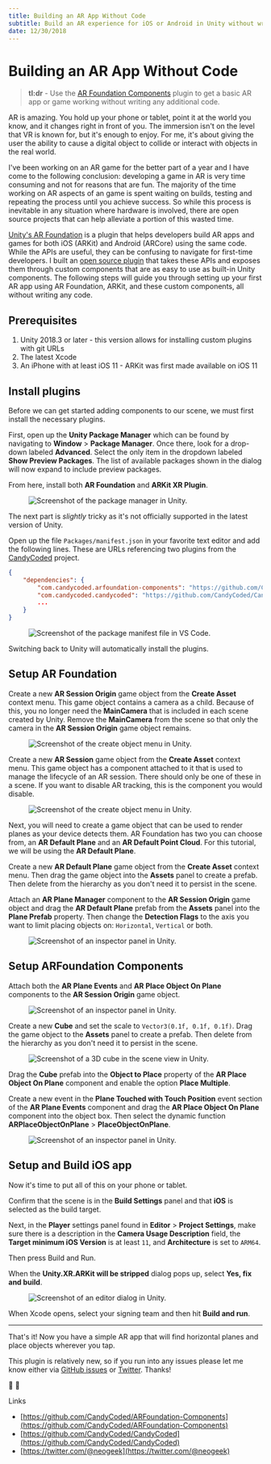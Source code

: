 ```yaml
---
title: Building an AR App Without Code
subtitle: Build an AR experience for iOS or Android in Unity without writing a line of code.
date: 12/30/2018
---
```


# Building an AR App Without Code

> **tl:dr** - Use the [AR Foundation Components](https://github.com/CandyCoded/ARFoundation-Components) plugin to get a basic AR app or game working without writing any additional code.

AR is amazing. You hold up your phone or tablet, point it at the world you know, and it changes right in front of you. The immersion isn't on the level that VR is known for, but it's enough to enjoy. For me, it's about giving the user the ability to cause a digital object to collide or interact with objects in the real world.

I've been working on an AR game for the better part of a year and I have come to the following conclusion: developing a game in AR is very time consuming and not for reasons that are fun. The majority of the time working on AR aspects of an game is spent waiting on builds, testing and repeating the process until you achieve success. So while this process is inevitable in any situation where hardware is involved, there are open source projects that can help alleviate a portion of this wasted time.

[Unity's AR Foundation](https://docs.unity3d.com/Packages/com.unity.xr.arfoundation@1.0/manual/index.html) is a plugin that helps developers build AR apps and games for both iOS (ARKit) and Android (ARCore) using the same code. While the APIs are useful, they can be confusing to navigate for first-time developers. I built an [ open source plugin](https://github.com/CandyCoded/ARFoundation-Components) that takes these APIs and exposes them through custom components that are as easy to use as built-in Unity components. The following steps will guide you through setting up your first AR app using AR Foundation, ARKit, and these custom components, all without writing any code.

## Prerequisites

1. Unity 2018.3 or later - this version allows for installing custom plugins with git URLs
1. The latest Xcode
1. An iPhone with at least iOS 11 - ARKit was first made available on iOS 11

## Install plugins

Before we can get started adding components to our scene, we must first install the necessary plugins.

First, open up the **Unity Package Manager** which can be found by navigating to **Window** > **Package Manager**. Once there, look for a drop-down labeled **Advanced**. Select the only item in the dropdown labeled **Show Preview Packages**. The list of available packages shown in the dialog will now expand to include preview packages.

From here, install both **AR Foundation** and **ARKit XR Plugin**.

<div class="images">
  <figure>
    <img src="/images/building-an-ar-app-without-code/package-manager.png" alt="Screenshot of the package manager in Unity." />
  </figure>
</div>

The next part is _slightly_ tricky as it's not officially supported in the latest version of Unity.

Open up the file `Packages/manifest.json` in your favorite text editor and add the following lines. These are URLs referencing two plugins from the [CandyCoded](https://github.com/CandyCoded/CandyCoded) project.

```json
{
    "dependencies": {
        "com.candycoded.arfoundation-components": "https://github.com/CandyCoded/ARFoundation-Components.git#upm",
        "com.candycoded.candycoded": "https://github.com/CandyCoded/CandyCoded.git#v1.1.6",
        ...
    }
}
```

<div class="images">
  <figure>
    <img src="/images/building-an-ar-app-without-code/manifest.png" alt="Screenshot of the package manifest file in VS Code." />
  </figure>
</div>

Switching back to Unity will automatically install the plugins.

## Setup AR Foundation

Create a new **AR Session Origin** game object from the **Create Asset** context menu. This game object contains a camera as a child. Because of this, you no longer need the **MainCamera** that is included in each scene created by Unity. Remove the **MainCamera** from the scene so that only the camera in the **AR Session Origin** game object remains.

<div class="images">
  <figure>
    <img src="/images/building-an-ar-app-without-code/ar-session-origin.png" alt="Screenshot of the create object menu in Unity." />
  </figure>
</div>

Create a new **AR Session** game object from the **Create Asset** context menu. This game object has a component attached to it that is used to manage the lifecycle of an AR session. There should only be one of these in a scene. If you want to disable AR tracking, this is the component you would disable.

<div class="images">
  <figure>
    <img src="/images/building-an-ar-app-without-code/ar-session.png" alt="Screenshot of the create object menu in Unity." />
  </figure>
</div>

Next, you will need to create a game object that can be used to render planes as your device detects them. AR Foundation has two you can choose from, an **AR Default Plane** and an **AR Default Point Cloud**. For this tutorial, we will be using the **AR Default Plane**.

Create a new **AR Default Plane** game object from the **Create Asset** context menu. Then drag the game object into the **Assets** panel to create a prefab. Then delete from the hierarchy as you don't need it to persist in the scene.

Attach an **AR Plane Manager** component to the **AR Session Origin** game object and drag the **AR Default Plane** prefab from the **Assets** panel into the **Plane Prefab** property. Then change the **Detection Flags** to the axis you want to limit placing objects on: `Horizontal`, `Vertical` or both.

<div class="images">
  <figure>
    <img src="/images/building-an-ar-app-without-code/ar-components-inspector.png" alt="Screenshot of an inspector panel in Unity." />
  </figure>
</div>

## Setup ARFoundation Components

Attach both the **AR Plane Events** and **AR Place Object On Plane** components to the **AR Session Origin** game object.

<div class="images">
  <figure>
    <img src="/images/building-an-ar-app-without-code/custom-ar-components-inspector.png" alt="Screenshot of an inspector panel in Unity." />
  </figure>
</div>

Create a new **Cube** and set the scale to `Vector3(0.1f, 0.1f, 0.1f)`. Drag the game object to the **Assets** panel to create a prefab. Then delete from the hierarchy as you don't need it to persist in the scene.

<div class="images">
  <figure>
    <img src="/images/building-an-ar-app-without-code/cube.png" alt="Screenshot of a 3D cube in the scene view in Unity." />
  </figure>
</div>

Drag the **Cube** prefab into the **Object to Place** property of the **AR Place Object On Plane** component and enable the option **Place Multiple**.

Create a new event in the **Plane Touched with Touch Position** event section of the **AR Plane Events** component and drag the **AR Place Object On Plane** component into the object box. Then select the dynamic function **ARPlaceObjectOnPlane** > **PlaceObjectOnPlane**.

<div class="images">
  <figure>
    <img src="/images/building-an-ar-app-without-code/custom-ar-components-inspector-events.png" alt="Screenshot of an inspector panel in Unity." />
  </figure>
</div>

## Setup and Build iOS app

Now it's time to put all of this on your phone or tablet.

Confirm that the scene is in the **Build Settings** panel and that **iOS** is selected as the build target.

Next, in the **Player** settings panel found in **Editor** > **Project Settings**, make sure there is a description in the **Camera Usage Description** field, the **Target minimum iOS Version** is at least `11`, and **Architecture** is set to `ARM64`.

Then press Build and Run.

When the **Unity.XR.ARKit will be stripped** dialog pops up, select **Yes, fix and build**.

<div class="images">
  <figure>
    <img src="/images/building-an-ar-app-without-code/unity-xr-arkit-dialog.png" alt="Screenshot of an editor dialog in Unity." />
  </figure>
</div>

When Xcode opens, select your signing team and then hit **Build and run**.

---

That's it! Now you have a simple AR app that will find horizontal planes and place objects wherever you tap.

This plugin is relatively new, so if you run into any issues please let me know either via [GitHub issues](https://github.com/CandyCoded/ARFoundation-Components/issues?q=is%3Aissue+is%3Aopen+sort%3Aupdated-desc) or [Twitter](https://twitter.com/@neogeek). Thanks!

📱 🎉

Links

- [https://github.com/CandyCoded/ARFoundation-Components](https://github.com/CandyCoded/ARFoundation-Components)
- [https://github.com/CandyCoded/CandyCoded](https://github.com/CandyCoded/CandyCoded)
- [https://twitter.com/@neogeek](https://twitter.com/@neogeek)
